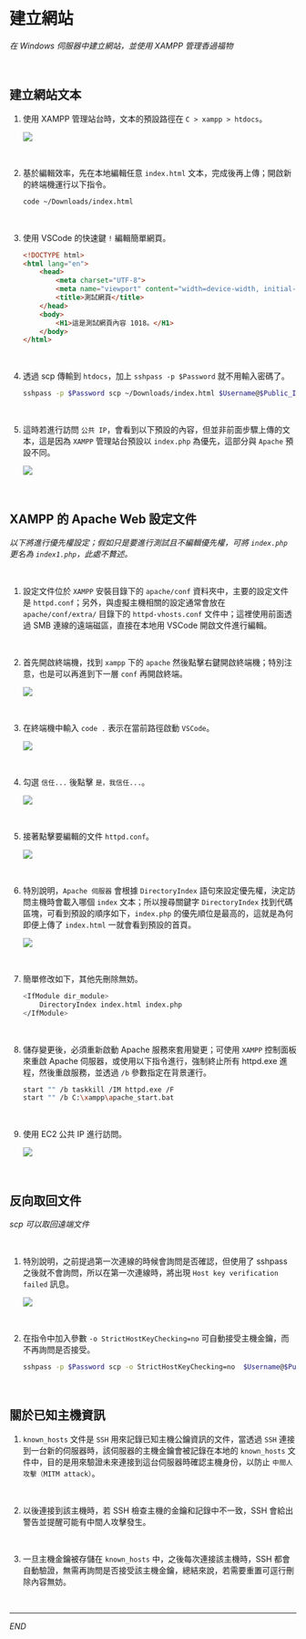 # 建立網站

_在 Windows 伺服器中建立網站，並使用 XAMPP 管理香過福物_

<br>

## 建立網站文本

1. 使用 XAMPP 管理站台時，文本的預設路徑在 `C > xampp > htdocs`。

    ![](images/img_15.png)

<br>

2. 基於編輯效率，先在本地編輯任意 `index.html` 文本，完成後再上傳；開啟新的終端機運行以下指令。

    ```bash
    code ~/Downloads/index.html
    ```

<br>

3. 使用 VSCode 的快速鍵 `!` 編輯簡單網頁。

    ```html
    <!DOCTYPE html>
    <html lang="en">
        <head>
            <meta charset="UTF-8">
            <meta name="viewport" content="width=device-width, initial-scale=1.0">
            <title>測試網頁</title>
        </head>
        <body>
            <H1>這是測試網頁內容 1018。</H1>
        </body>
    </html>
    ```

<br>

4. 透過 scp 傳輸到 `htdocs`，加上 `sshpass -p $Password` 就不用輸入密碼了。

    ```bash
    sshpass -p $Password scp ~/Downloads/index.html $Username@$Public_IPv4_address:C:/xampp/htdocs
    ```

<br>

5. 這時若進行訪問 `公共 IP`，會看到以下預設的內容，但並非前面步驟上傳的文本，這是因為 `XAMPP` 管理站台預設以 `index.php` 為優先，這部分與 `Apache` 預設不同。

    ![](images/img_94.png)

<br>

## XAMPP 的 Apache Web 設定文件

_以下將進行優先權設定；假如只是要進行測試且不編輯優先權，可將 `index.php` 更名為 `index1.php`，此處不贅述。_

<br>

1. 設定文件位於 `XAMPP` 安裝目錄下的 `apache/conf` 資料夾中，主要的設定文件是 `httpd.conf`；另外，與虛擬主機相關的設定通常會放在 `apache/conf/extra/` 目錄下的 `httpd-vhosts.conf` 文件中；這裡使用前面透過 SMB 連線的遠端磁區，直接在本地用 VSCode 開啟文件進行編輯。

<br>

2. 首先開啟終端機，找到 `xampp` 下的 `apache` 然後點擊右鍵開啟終端機；特別注意，也是可以再進到下一層 `conf` 再開啟終端。

    ![](images/img_115.png)

<br>

3. 在終端機中輸入 `code .` 表示在當前路徑啟動 `VSCode`。

    ![](images/img_116.png)

<br>

4. 勾選 `信任...` 後點擊 `是，我信任...`。

    ![](images/img_117.png)

<br>

5. 接著點擊要編輯的文件 `httpd.conf`。

    ![](images/img_95.png)

<br>

6. 特別說明，`Apache 伺服器` 會根據 `DirectoryIndex` 語句來設定優先權，決定訪問主機時會載入哪個 `index` 文本；所以搜尋關鍵字 `DirectoryIndex` 找到代碼區塊，可看到預設的順序如下，`index.php` 的優先順位是最高的，這就是為何即便上傳了 `index.html` 一就會看到預設的首頁。

    ![](images/img_55.png)

<br>

7. 簡單修改如下，其他先刪除無妨。

    ```bash
    <IfModule dir_module>
        DirectoryIndex index.html index.php
    </IfModule>
    ```

<br>

8. 儲存變更後，必須重新啟動 Apache 服務來套用變更；可使用 `XAMPP` 控制面板來重啟 Apache 伺服器，或使用以下指令進行，強制終止所有 httpd.exe 進程，然後重啟服務，並透過 `/b` 參數指定在背景運行。

    ```bash
    start "" /b taskkill /IM httpd.exe /F
    start "" /b C:\xampp\apache_start.bat
    ```

<br>

9. 使用 EC2 公共 IP 進行訪問。

    ![](images/img_56.png)

<br>

## 反向取回文件

_scp 可以取回遠端文件_

<br>

1. 特別說明，之前提過第一次連線的時候會詢問是否確認，但使用了 sshpass 之後就不會詢問，所以在第一次連線時，將出現 `Host key verification failed` 訊息。

    ![](images/img_118.png)

<br>

2. 在指令中加入參數 `-o StrictHostKeyChecking=no` 可自動接受主機金鑰，而不再詢問是否接受。

    ```bash
    sshpass -p $Password scp -o StrictHostKeyChecking=no  $Username@$Public_IPv4_address:c:/xampp/apache/conf/httpd.conf ~/Downloads/httpd.conf
    ```

<br>

## 關於已知主機資訊

1. `known_hosts` 文件是 `SSH` 用來記錄已知主機公鑰資訊的文件，當透過 `SSH` 連接到一台新的伺服器時，該伺服器的主機金鑰會被記錄在本地的 `known_hosts` 文件中，目的是用來驗證未來連接到這台伺服器時確認主機身份，以防止 `中間人攻擊（MITM attack）`。

<br>

2. 以後連接到該主機時，若 SSH 檢查主機的金鑰和記錄中不一致，SSH 會給出警告並提醒可能有中間人攻擊發生。

<br>

3. 一旦主機金鑰被存儲在 `known_hosts` 中，之後每次連接該主機時，SSH 都會自動驗證，無需再詢問是否接受該主機金鑰，總結來說，若需要重置可逕行刪除內容無妨。

<br>

___

_END_